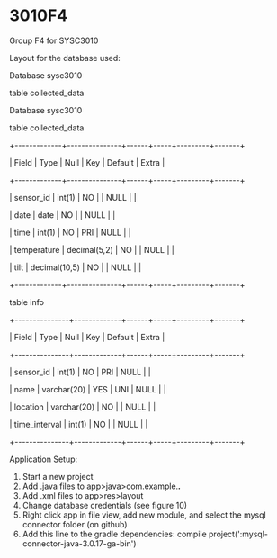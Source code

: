 
# 3010F4
Group F4 for SYSC3010

Layout for the database used:

Database sysc3010

table collected_data

Database sysc3010

table collected_data

+-------------+---------------+------+-----+---------+-------+

| Field       | Type          | Null | Key | Default | Extra |

+-------------+---------------+------+-----+---------+-------+

| sensor_id   | int(1)        | NO   |     | NULL    |       |

| date        | date          | NO   |     | NULL    |       |

| time        | int(1)        | NO   | PRI | NULL    |       |

| temperature | decimal(5,2)  | NO   |     | NULL    |       |

| tilt        | decimal(10,5) | NO   |     | NULL    |       |

+-------------+---------------+------+-----+---------+-------+

table info

+---------------+-------------+------+-----+---------+-------+

| Field         | Type        | Null | Key | Default | Extra |

+---------------+-------------+------+-----+---------+-------+

| sensor_id     | int(1)      | NO   | PRI | NULL    |       |

| name          | varchar(20) | YES  | UNI | NULL    |       |

| location      | varchar(20) | NO   |     | NULL    |       |

| time_interval | int(1)      | NO   |     | NULL    |       |

+---------------+-------------+------+-----+---------+-------+

Application Setup:
1.	Start a new project
2.	Add .java files to app>java>com.example.***.***
3.	Add .xml files to app>res>layout
4.	Change database credentials (see figure 10)
5.	Right click app in file view, add new module, and select the mysql connector folder (on github)
6.	Add this line to the gradle dependencies:
compile project(':mysql-connector-java-3.0.17-ga-bin')

